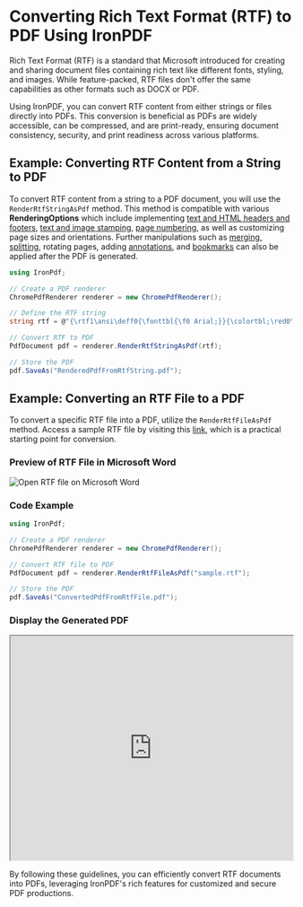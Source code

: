 # Converting Rich Text Format (RTF) to PDF Using IronPDF

Rich Text Format (RTF) is a standard that Microsoft introduced for creating and sharing document files containing rich text like different fonts, styling, and images. While feature-packed, RTF files don't offer the same capabilities as other formats such as DOCX or PDF.

Using IronPDF, you can convert RTF content from either strings or files directly into PDFs. This conversion is beneficial as PDFs are widely accessible, can be compressed, and are print-ready, ensuring document consistency, security, and print readiness across various platforms.

## Example: Converting RTF Content from a String to PDF

To convert RTF content from a string to a PDF document, you will use the `RenderRtfStringAsPdf` method. This method is compatible with various **RenderingOptions** which include implementing [text and HTML headers and footers](https://ironpdf.com/how-to/headers-and-footers/), [text and image stamping](https://ironpdf.com/tutorials/csharp-edit-pdf-complete-tutorial/#stamper-abstract-class), [page numbering](https://ironpdf.com/how-to/headers-and-footers/), as well as customizing page sizes and orientations. Further manipulations such as [merging, splitting](https://ironpdf.com/how-to/merge-or-split-pdfs/), rotating pages, adding [annotations](https://ironpdf.com/how-to/annotations/), and [bookmarks](https://ironpdf.com/how-to/bookmarks/) can also be applied after the PDF is generated.

```cs
using IronPdf;

// Create a PDF renderer
ChromePdfRenderer renderer = new ChromePdfRenderer();

// Define the RTF string
string rtf = @"{\rtf1\ansi\deff0{\fonttbl{\f0 Arial;}}{\colortbl;\red0\green0\blue0;}\cf0This is some \b bold \b0 and \i italic \i0 text.}";

// Convert RTF to PDF
PdfDocument pdf = renderer.RenderRtfStringAsPdf(rtf);

// Store the PDF
pdf.SaveAs("RenderedPdfFromRtfString.pdf");
```

## Example: Converting an RTF File to a PDF

To convert a specific RTF file into a PDF, utilize the `RenderRtfFileAsPdf` method. Access a sample RTF file by visiting this [link](https://ironpdf.com/static-assets/pdf/how-to/rtf-to-pdf/sample.rtf), which is a practical starting point for conversion.

### Preview of RTF File in Microsoft Word

<div class="content-img-align-center">
    <div class="center-image-wrapper">
         <img src="https://ironpdf.com/static-assets/pdf/how-to/rtf-to-pdf/rtf-on-microsoft-word.webp" alt="Open RTF file on Microsoft Word" class="img-responsive add-shadow">
    </div>
</div>

### Code Example

```cs
using IronPdf;

// Create a PDF renderer
ChromePdfRenderer renderer = new ChromePdfRenderer();

// Convert RTF file to PDF
PdfDocument pdf = renderer.RenderRtfFileAsPdf("sample.rtf");

// Store the PDF
pdf.SaveAs("ConvertedPdfFromRtfFile.pdf");
```

### Display the Generated PDF

<iframe loading="lazy" src="https://ironpdf.com/static-assets/pdf/how-to/rtf-to-pdf/ConvertedPdfFromRtfFile.pdf" width="100%" height="400px">
</iframe>

By following these guidelines, you can efficiently convert RTF documents into PDFs, leveraging IronPDF's rich features for customized and secure PDF productions.
